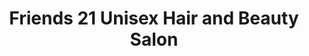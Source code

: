 ---
title: "Friends 21 Unisex Hair and Beauty Salon"
url: /aberdeen/friends-21-unisex-hair-and-beauty-salon/
shop: Friseur
---